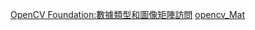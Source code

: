 [OpenCV Foundation:數據類型和圖像矩陣訪問](https://blog.nowcoder.net/n/611188905b2f45e3ad2e8fe98bef1378#Mat_217)
[opencv_Mat](https://www.cvmart.net/community/detail/151)